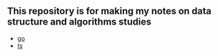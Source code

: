 ## This repository is for making my notes on **data structure** and **algorithms** studies
- [go]("/go")
- [ts]("/ts")